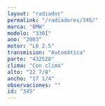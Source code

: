 ```yaml
---
layout: "radiador"
permalink: "/radiadores/345/"
marca: "BMW"
modelo: "330I"
ano: "2003"
motor: "L6 2.5"
transmision: "Automática"
parte: "432528"
clima: "Con clima"
alto: "22 7/8"
ancho: "17 1/4"
observaciones: ""
id: "345"
---
```



